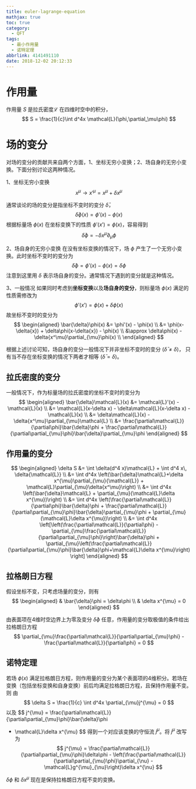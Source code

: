 ```yaml
---
title: euler-lagrange-equation
mathjax: true
toc: true
category:
  - QFT
tags:
  - 最小作用量
  - 诺特定理
abbrlink: 4141491110
date: 2018-12-02 20:12:33
---
```


# 作用量
作用量 $S$ 是拉氏密度$\mathcal{L}$ 在四维时空中的积分，
$$
S = \frac{1}{c}\int d^4x \mathcal{L}(\phi,\partial_\mu\phi)
$$

# 场的变分
对场的变分的贡献共来自两个方面，1、坐标无穷小变换；2、场自身的无穷小变换。下面分别讨论这两种情况。

1、坐标无穷小变换
$$
x^{\mu}\rightarrow x'^{\mu}= x^{\mu} + \delta x^{\mu}
$$

通常谈论的场的变分是指坐标不变时的变分 $\bar{\delta}$，
$$
\bar{\delta}\phi(x) = \phi'(x) - \phi(x)
$$
根据标量场 $\phi(x)$ 在坐标变换下的性质 $\phi'(x')=\phi(x)$，容易得到
$$
\bar{\delta}\phi = -\delta x^{\mu}\partial_{\mu}\phi
$$

2、场自身的无穷小变换
在没有坐标变换的情况下，场 $\phi$ 产生了一个无穷小变换。此时坐标不变时的变分为
$$
\bar{\delta}\phi = \phi'(x) - \phi(x) = \delta\phi
$$
注意到这里用 $\delta$ 表示场自身的变分。通常情况下遇到的变分就是这种情况。

3、一般情况
如果同时考虑到**坐标变换**以及**场自身的变分**，则标量场 $\phi(x)$ 满足的性质需修改为
$$
\phi'(x') = \phi(x) + \delta\phi(x)
$$
故坐标不变时的变分为
$$
\begin{aligned}
\bar{\delta}\phi(x) &= \phi'(x) - \phi(x) \\
                &= \phi(x-\delta{x}) + \delta\phi(x-\delta{x}) - \phi(x) \\
                &\approx \delta\phi(x) - \delta{x^\mu}\partial_{\mu}\phi(x) \\
\end{aligned}
$$

根据上述讨论可知，场自身的变分一般情况下并非坐标不变时的变分 ($\bar{\delta} \neq \delta$)，
只有当不存在坐标变换的情况下两者才相等 ($\bar{\delta} = \delta$)。

## 拉氏密度的变分
一般情况下，作为标量场的拉氏密度的坐标不变时的变分为
$$
\begin{aligned}
\bar{\delta}\mathcal{L}(x) &= \mathcal{L}'(x) - \mathcal{L}(x) \\
                           &= \mathcal{L}(x-\delta x) -
                           \delta\mathcal{L}(x-\delta x) - \mathcal{L}(x) \\
                           &= \delta\mathcal{L}(x) -
                           \delta{x^\mu}\partial_{\mu}\mathcal{L} \\
                           &=
                           \frac{\partial\mathcal{L}}{\partial\phi}\bar{\delta}\phi
                           +
                           \frac{\partial\mathcal{L}}{\partial\partial_{\mu}\phi}\bar{\delta}\partial_{\mu}\phi
\end{aligned}
$$

<!-- 其中 $\delta\mathcal{L}(x)$ 可展开为 -->
<!-- $$ -->
<!-- \begin{align} -->
<!-- \delta\mathcal{L}(x) &= \frac{\partial\mathcal{L}}{\partial\phi}\delta\phi + -->
<!-- \frac{\partial\mathcal{L}}{\partial\partial_{\mu}\phi}\delta{\partial_{\mu}\phi} -->
<!-- \end{align} -->
<!-- $$ -->

## 作用量的变分
$$
\begin{aligned}
\delta S &= \int \delta(d^4 x)\mathcal{L} + \int d^4 x\, \delta{\mathcal{L}} \\
        &= \int d^4x \left(\bar{\delta}\mathcal{L}+\delta x^{\mu}\partial_{\mu}{\mathcal{L}} + \mathcal{L}\partial_{\mu}\delta{x^\mu}\right) \\
        &= \int d^4x \left(\bar{\delta}\mathcal{L} + \partial_{\mu}(\mathcal{L}\delta x^{\mu})\right) \\
        &= \int d^4x \left(\frac{\partial\mathcal{L}}{\partial\phi}\bar{\delta}\phi +
        \frac{\partial\mathcal{L}}{\partial\partial_{\mu}\phi}\bar{\delta}\partial_{\mu}\phi + \partial_{\mu}(\mathcal{L}\delta x^{\mu})\right) \\
        &= \int d^4x \left[\left(\frac{\partial\mathcal{L}}{\partial\phi} -
        \partial_{\mu}\frac{\partial\mathcal{L}}{\partial\partial_{\mu}\phi}\right)\bar{\delta}\phi +
        \partial_{\mu}\left(\frac{\partial\mathcal{L}}{\partial\partial_{\mu}\phi}\bar{\delta}\phi+\mathcal{L}\delta x^{\mu}\right) \right]
\end{aligned}
$$

## 拉格朗日方程
假设坐标不变，只考虑场量的变分，则有
$$
\begin{aligned}
& \bar{\delta}\phi = \delta\phi \\
& \delta x^{\mu} = 0
\end{aligned}
$$

由表面项在4维时空边界上为零及变分 $\bar{\delta}\phi$ 任意，作用量的变分取极值的条件给出拉格朗日方程
$$
\partial_{\mu}\frac{\partial\mathcal{L}}{\partial\partial_{\mu}\phi} -
\frac{\partial\mathcal{L}}{\partial\phi} = 0
$$

## 诺特定理
若场 $\phi(x)$
满足拉格朗日方程，则作用量的变分为某个表面项的4维积分。若场在变换（包括坐标变换和自身变换）前后均满足拉格朗日方程，且保持作用量不变。则
由
$$
\delta S = \frac{1}{c} \int d^4x \partial_{\mu}j^{\mu} = 0
$$
以及
$$
j^{\mu} = \frac{\partial\mathcal{L}}{\partial\partial_{\mu}\phi}\bar{\delta}\phi
+ \mathcal{L}\delta x^{\mu}
$$
得到一个对应该变换的守恒流 $j^{\mu}$。将 $j^{\mu}$ 改写为
$$
j^{\mu} = \frac{\partial\mathcal{L}}{\partial\partial_{\mu}\phi}\delta\phi -
\left(\frac{\partial\mathcal{L}}{\partial\partial_{\mu}\phi}\partial_{\nu} -
\mathcal{L}g^{\mu}_{\nu}\right)\delta x^{\nu}
$$

$\delta\phi$ 和 $\delta x^{\mu}$ 现在是保持拉格朗日方程不变的变换。
